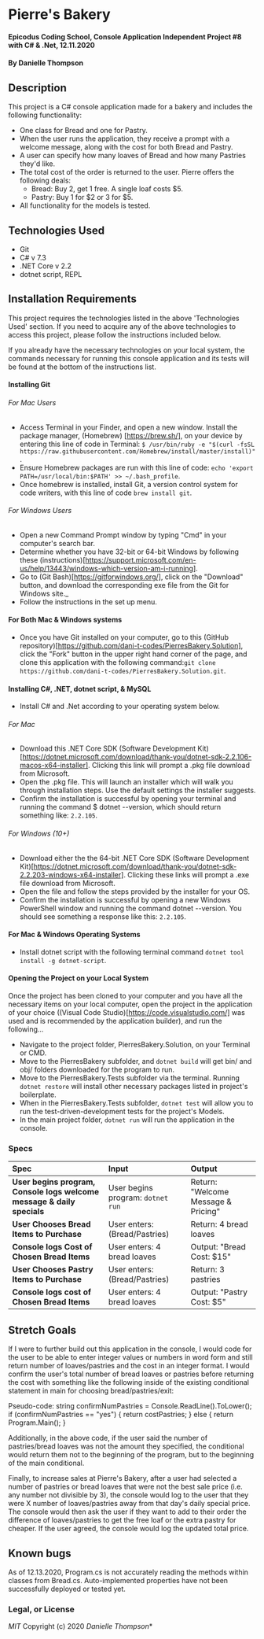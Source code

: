 # Pierre's Bakery

#### Epicodus Coding School, Console Application Independent Project #8 with C# & .Net, 12.11.2020

#### By Danielle Thompson

## Description

This project is a C# console application made for a bakery and includes the following functionality:

- One class for Bread and one for Pastry.
- When the user runs the application, they receive a prompt with a welcome message, along with the cost for both Bread and Pastry.
- A user can specify how many loaves of Bread and how many Pastries they'd like.
- The total cost of the order is returned to the user.
  Pierre offers the following deals:
    - Bread: Buy 2, get 1 free. A single loaf costs $5.
    - Pastry: Buy 1 for \$2 or 3 for $5.
- All functionality for the models is tested.

## Technologies Used

- Git
- C# v 7.3
- .NET Core v 2.2
- dotnet script, REPL

## Installation Requirements

This project requires the technologies listed in the above 'Technologies Used' section. If you need to acquire any of the above technologies to access this project, please follow the instructions included below.

If you already have the necessary technologies on your local system, the commands necessary for running this console application and its tests will be found at the bottom of the instructions list. 

#### Installing Git
###### For Mac Users

- Access Terminal in your Finder, and open a new window. Install the package manager, (Homebrew) [https://brew.sh/], on your device by entering this line of code in Terminal: `$ /usr/bin/ruby -e "$(curl -fsSL https://raw.githubusercontent.com/Homebrew/install/master/install)"`.
- Ensure Homebrew packages are run with this line of code: `echo 'export PATH=/usr/local/bin:$PATH' >> ~/.bash_profile`.
- Once homebrew is installed, install Git, a version control system for code writers, with this line of code `brew install git`.

###### For Windows Users

- Open a new Command Prompt window by typing "Cmd" in your computer's search bar.
- Determine whether you have 32-bit or 64-bit Windows by following these (instructions)[https://support.microsoft.com/en-us/help/13443/windows-which-version-am-i-running].
- Go to (Git Bash)[https://gitforwindows.org/], click on the "Download" button, and download the corresponding exe file from the Git for Windows site._
- Follow the instructions in the set up menu.

#### For Both Mac & Windows systems

- Once you have Git installed on your computer, go to this (GitHub repository)[https://github.com/dani-t-codes/PierresBakery.Solution], click the "Fork" button in the upper right hand corner of the page, and clone this application with the following command:`git clone https://github.com/dani-t-codes/PierresBakery.Solution.git`.


#### Installing C#, .NET, dotnet script, & MySQL

* Install C# and .Net according to your operating system below. 

###### For Mac
 * Download this .NET Core SDK (Software Development Kit)[https://dotnet.microsoft.com/download/thank-you/dotnet-sdk-2.2.106-macos-x64-installer]. Clicking this link will prompt a .pkg file download from Microsoft.
* Open the .pkg file. This will launch an installer which will walk you through installation steps. Use the default settings the installer suggests.
* Confirm the installation is successful by opening your terminal and running the command $ dotnet --version, which should return something like: `2.2.105`. 

###### For Windows (10+)
* Download either the the 64-bit .NET Core SDK (Software Development Kit)[https://dotnet.microsoft.com/download/thank-you/dotnet-sdk-2.2.203-windows-x64-installer]. Clicking these links will prompt a .exe file download from Microsoft.
* Open the file and follow the steps provided by the installer for your OS.
* Confirm the installation is successful by opening a new Windows PowerShell window and running the command dotnet --version. You should see something a response like this: `2.2.105`.

#### For Mac & Windows Operating Systems
* Install dotnet script with the following terminal command `dotnet tool install -g dotnet-script`.

#### Opening the Project on your Local System
Once the project has been cloned to your computer and you have all the necessary items on your local computer, open the project in the application of your choice ((Visual Code Studio)[https://code.visualstudio.com/] was used and is recommended by the application builder), and run the following...

* Navigate to the project folder, PierresBakery.Solution, on your Terminal or CMD.
* Move to the PierresBakery subfolder, and `dotnet build` will get bin/ and obj/ folders downloaded for the program to run.
* Move to the PierresBakery.Tests subfolder via the terminal. Running `dotnet restore` will install other necessary packages listed in project's boilerplate. 
* When in the PierresBakery.Tests subfolder, `dotnet test` will allow you to run the test-driven-development tests for the project's Models. 
* In the main project folder, `dotnet run` will run the application in the console. 


### Specs

| Spec                                            | Input                        | Output                        |
| :---------------------------------------------- | :--------------------------- | :----------------------------|
| **User begins program, Console logs welcome message & daily specials** | User begins program: `dotnet run` | Return: "Welcome Message & Pricing" |
| **User Chooses Bread Items to Purchase** | User enters: (Bread/Pastries) | Return: 4 bread loaves |
| **Console logs Cost of Chosen Bread Items** | User enters: 4 bread loaves | Output: "Bread Cost: $15" |
| **User Chooses Pastry Items to Purchase** | User enters: (Bread/Pastries) | Return: 3 pastries |
| **Console logs cost of Chosen Bread Items** | User enters: 4 bread loaves | Output: "Pastry Cost: $5" |


## Stretch Goals

If I were to further build out this application in the console, I would code for the user to be able to enter integer values or numbers in word form and still return number of loaves/pastries and the cost in an integer format. I would confirm the user's total number of bread loaves or pastries before returning the cost with something like the following inside of the existing conditional statement in main for choosing bread/pastries/exit: 

Pseudo-code: 
  string confirmNumPastries = Console.ReadLine().ToLower();
    if (confirmNumPastries == "yes")
      {
        return costPastries;
      }
    else
      {
        return Program.Main(); 
      }

Additionally, in the above code, if the user said the number of pastries/bread loaves was not the amount they specified, the conditional would return them not to the beginning of the program, but to the beginning of the main conditional. 

Finally, to increase sales at Pierre's Bakery, after a user had selected a number of pastries or bread loaves that were not the best sale price (i.e. any number not divisible by 3), the console would log to the user that they were X number of loaves/pastries away from that day's daily special price. The console would then ask the user if they want to add to their order the difference of loaves/pastries to get the free loaf or the extra pastry for cheaper. If the user agreed, the console would log the updated total price. 

## Known bugs

As of 12.13.2020, Program.cs is not accurately reading the methods within classes from Bread.cs. Auto-implemented properties have not been successfully deployed or tested yet.  

### Legal, or License

_MIT_ Copyright (c) 2020 *_Danielle Thompson_**
